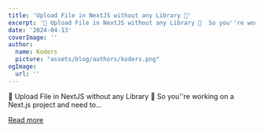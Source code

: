 ```yaml
---
title: 'Upload File in NextJS without any Library 🌟'
excerpt: '🌟 Upload File in NextJS without any Library 🌟  So you''re working on a Next.js project and need to...'
date: '2024-04-13'
coverImage: ''
author:
  name: Koders
  picture: "assets/blog/authors/koders.png"
ogImage:
  url: ''
---
```


🌟 Upload File in NextJS without any Library 🌟  So you''re working on a Next.js project and need to...

[Read more](https://dev.to/sh20raj/upload-file-in-nextjs-without-any-library-18cp)
